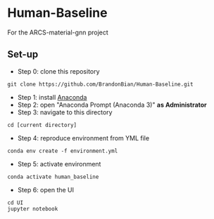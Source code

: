 # Human-Baseline
For the ARCS-material-gnn project

## Set-up
- Step 0: clone this repository
```
git clone https://github.com/BrandonBian/Human-Baseline.git
```
- Step 1: install [Anaconda](https://www.anaconda.com/)
- Step 2: open "Anaconda Prompt (Anaconda 3)" **as Administrator**
- Step 3: navigate to this directory
```
cd [current directory]
```
- Step 4: reproduce environment from YML file
```
conda env create -f environment.yml
```
- Step 5: activate environment
```
conda activate human_baseline
```
- Step 6: open the UI
```
cd UI
jupyter notebook
```
